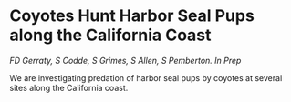 # Coyotes Hunt Harbor Seal Pups along the California Coast

*FD Gerraty, S Codde, S Grimes, S Allen, S Pemberton. In Prep*

We are investigating predation of harbor seal pups by coyotes at several sites along the California coast.
